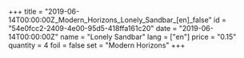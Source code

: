 +++
title = "2019-06-14T00:00:00Z_Modern_Horizons_Lonely_Sandbar_[en]_false"
id = "54e0fcc2-2409-4e00-95d5-418ffa161c20"
date = "2019-06-14T00:00:00Z"
name = "Lonely Sandbar"
lang = ["en"]
price = "0.15"
quantity = 4
foil = false
set = "Modern Horizons"
+++
